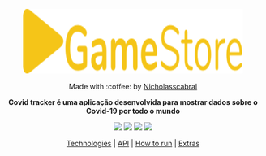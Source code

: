 <p align="center">
  <img width="434" height="127" src="https://github.com/nicholasscabral/GameStore/blob/master/frontend/src/assets/logo.svg">
</p>

<p align="center">
  Made with :coffee: by <a href="https://www.linkedin.com/in/nicholas-cabral-dos-anjos-13b3981a7/" target="_blank"> Nicholasscabral </a> 
</p>

__<p align="center">Covid tracker é uma aplicação desenvolvida para mostrar dados sobre o Covid-19 por todo o mundo</p>__

<p align="center">
  <img src="https://img.shields.io/github/last-commit/nicholasscabral/GameStore"> 
  <img src="https://img.shields.io/github/languages/top/nicholasscabral/GameStore"> 
  <img src="https://img.shields.io/github/languages/count/nicholasscabral/GameStore"> 
  <img src="https://img.shields.io/github/repo-size/nicholasscabral/GameStore"> 
</p>

<div align="center">

  [Technologies](#construction_worker-built-with) | 
  [API](#globe_with_meridians-api) | 
  [How to run](#triangular_flag_on_post-how-to-run) |
  [Extras](#exclamation-extras) 
  
</div>
